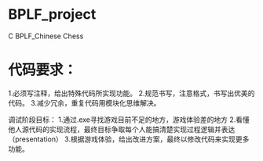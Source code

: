 # BPLF_project
C BPLF_Chinese Chess


# 代码要求：
1.必须写注释，给出特殊代码所实现功能。
2.规范书写，注意格式，书写出优美的代码。
3.减少冗余，重复代码用模块化思维解决。




调试阶段目标：
1.通过.exe寻找游戏目前不足的地方，游戏体验差的地方
2.看懂他人源代码的实现流程，最终目标争取每个人能搞清楚实现过程逻辑并表达（presentation）
3.根据游戏体验，给出改进方案，最终以修改代码来实现更多功能。
